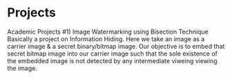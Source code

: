 # Projects
Academic Projects
#1) Image Watermarking using Bisection Technique<br>
Basically a project on Information Hiding. Here we take an image as a carrier image & a secret binary/bitmap image. Our objective is to embed that secret bitmap image into our carrier image such that the sole existence of the embedded image is not detected by any intermediate viweing viewing the image.
